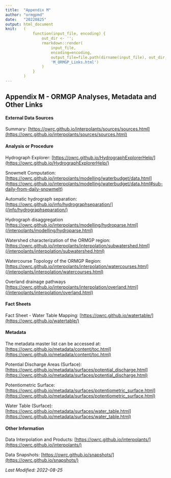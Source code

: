 ```yaml
---
title:  "Appendix M"
author: "ormgpmd"
date:   "20220825"
output: html_document
knit:   (
            function(input_file, encoding) {
                out_dir <- '';
                rmarkdown::render(
                    input_file,
                    encoding=encoding,
                    output_file=file.path(dirname(input_file), out_dir,
                    'M_ORMGP_Links.html')
                )
            }
        )
---
```


## Appendix M - ORMGP Analyses, Metadata and Other Links

#### External Data Sources 

Summary: [https://owrc.github.io/interpolants/sources/sources.html](https://owrc.github.io/interpolants/sources/sources.html)

#### Analysis or Procedure

Hydrograph Explorer: [https://owrc.github.io/HydrographExplorerHelp/](https://owrc.github.io/HydrographExplorerHelp/)

Snowmelt Computation: [https://owrc.github.io/interpolants/modelling/waterbudget/data.html](https://owrc.github.io/interpolants/modelling/waterbudget/data.html#sub-daily-from-daily-snowmelt)

Automatic hydrograph separation: [https://owrc.github.io/info/hydrographseparation/](/info/hydrographseparation/)

Hydrograph disaggregation [https://owrc.github.io/interpolants/modelling/hydroparse.html](/interpolants/modelling/hydroparse.html)

Watershed characterization of the ORMGP region: [https://owrc.github.io/interpolants/interpolation/subwatershed.html](/interpolants/interpolation/subwatershed.html)

Watercourse Topology of the ORMGP Region: [https://owrc.github.io/interpolants/interpolation/watercourses.html](/interpolants/interpolation/watercourses.html)

Overland drainage pathways [https://owrc.github.io/interpolants/interpolation/overland.html](/interpolants/interpolation/overland.html)


#### Fact Sheets

Fact Sheet - Water Table Mapping: [https://owrc.github.io/watertable/](https://owrc.github.io/watertable/)

#### Metadata

The metadata master list can be accessed at: [https://owrc.github.io/metadata/content/toc.html](https://owrc.github.io/metadata/content/toc.html)

Potential Discharge Areas (Surface): [https://owrc.github.io/metadata/surfaces/potential_discharge.html](https://owrc.github.io/metadata/surfaces/potential_discharge.html)

Potentiometric Surface: [https://owrc.github.io/metadata/surfaces/potentiometric_surface.html](https://owrc.github.io/metadata/surfaces/potentiometric_surface.html)

Water Table (Surface): [https://owrc.github.io/metadata/surfaces/water_table.html](https://owrc.github.io/metadata/surfaces/water_table.html)

#### Other Information

Data Interpolation and Products: [https://owrc.github.io/interpolants/](https://owrc.github.io/interpolants/)

Data Snapshots: [https://owrc.github.io/snapshots/](https://owrc.github.io/snapshots/)

*Last Modified: 2022-08-25*
